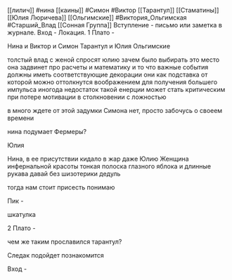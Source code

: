 [[лилич]] #нина [[каины]] #Симон #Виктор [[Тарантул]] [[Стаматины]] [[Юлия Люричева]] [[Ольгимские]] #Виктория_Ольгимская #Старший_Влад [[Сонная Группа]] 
Вступление - письмо или заметка в журнале.
Вход - Локация.
1 Плато - 

Нина и Виктор и Симон
Тарантул и Юлия
Ольгимские

толстый влад с женой 
спросят юлию зачем было выбирать это место 
она задвинет про расчеты и математику и то что важные события должны иметь соответствующие декорации они как подставка от которой можно оттолкнутся воображением для получения большего импульса
иногода недостаток такой енерции может стать критическим при потере мотивации в столкновении с ложностью

в много ждете от этой задумки Симона
нет, просто забочусь о своеем времени



нина подумает Фермеры?

Юлия 

Нина, в ее присутствии кидало в жар даже Юлию
Женщина инфернальной красоты
тонкая полоска глазного яблока и длинные рукава
давай без шизотерики дедуль

тогда нам стоит присесть
понимаю

Пик - 

шкатулка

2 Плато - 

чем же таким прославился тарантул?


Следак подойдет познакомится

Вход - 


